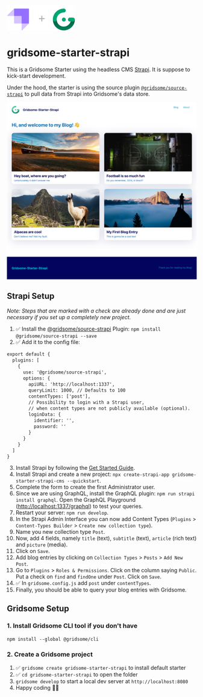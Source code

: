 ![Gridsome-Starter-Strapi Preview](strapi-gridsome.png)

# gridsome-starter-strapi

This is a Gridsome Starter using the headless CMS [Strapi](https://strapi.io). It is suppose to kick-start development.

Under the hood, the starter is using the source plugin [`@gridsome/source-strapi`](https://gridsome.org/plugins/@gridsome/source-strapi) to pull data from Strapi into Gridsome's data store.

![Gridsome-Starter-Strapi Preview](gridsome-starter-strapi-screenshot.png)

## Strapi Setup

*Note: Steps that are marked with a check are already done and are just necessary if you set up a completely new project.*

1. ✅ Install the [@gridsome/source-strapi](https://gridsome.org/plugins/@gridsome/source-strapi) Plugin: `npm install @gridsome/source-strapi --save`
2. ✅ Add it to the config file:
```
export default {
  plugins: [
    {
      use: '@gridsome/source-strapi',
      options: {
        apiURL: 'http://localhost:1337',
        queryLimit: 1000, // Defaults to 100
        contentTypes: ['post'],
        // Possibility to login with a Strapi user,
        // when content types are not publicly available (optional).
        loginData: {
          identifier: '',
          password: ''
        }
      }
    }
  ]
}
```
3. Install Strapi by following the [Get Started Guide](https://strapi.io/documentation/v3.x/getting-started/quick-start.html).
4. Install Strapi and create a new project: `npx create-strapi-app gridsome-starter-strapi-cms --quickstart`.
5. Complete the form to create the first Administrator user.
6. Since we are using GraphQL, install the GraphQL plugin: `npm run strapi install graphql`. Open the GraphQL Playground ([http://localhost:1337/graphql](http://localhost:1337/graphql)) to test your queries.
7. Restart your server: `npm run develop`.
8. In the Strapi Admin Interface you can now add Content Types (`Plugins` > `Content-Types Builder` > `Create new collection type`).
9. Name you new collection type `Post`.
10. Now, add 4 fields, namely `title` (text), `subtitle` (text), `article` (rich text) and `picture` (media).
11. Click on `Save`.
12. Add blog entries by clicking on `Collection Types` > `Posts` > `Add New Post`.
13. Go to `Plugins` > `Roles & Permissions`. Click on the column saying `Public`. Put a check on `find` and `findOne` under `Post`. Click on `Save`.
14. ✅ In `gridsome.config.js` add `post` under `contentTypes`.
13. Finally, you should be able to query your blog entries with Gridsome.

## Gridsome Setup

### 1. Install Gridsome CLI tool if you don't have

`npm install --global @gridsome/cli`

### 2. Create a Gridsome project

1. ✅ `gridsome create gridsome-starter-strapi` to install default starter
2. ✅ `cd gridsome-starter-strapi` to open the folder
3. `gridsome develop` to start a local dev server at `http://localhost:8080`
4. Happy coding 🎉🙌
